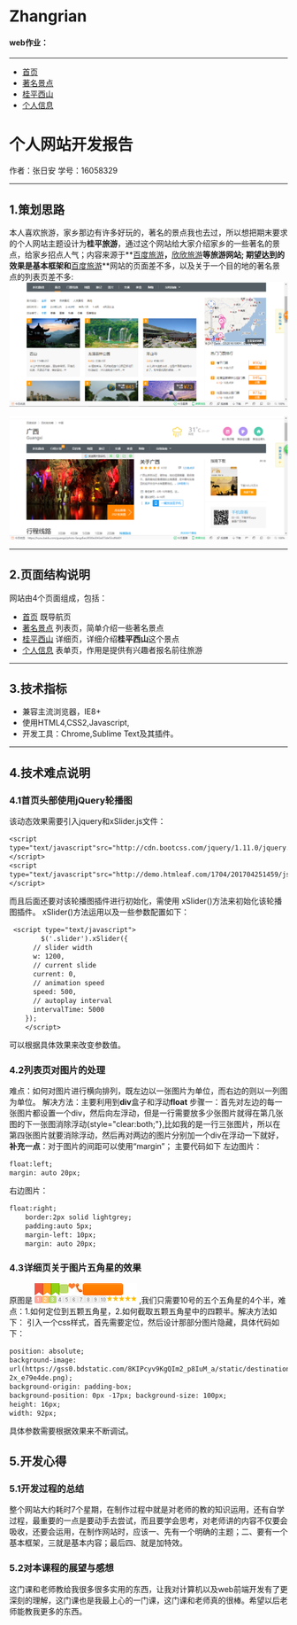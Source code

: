 ﻿

# Zhangrian
#### web作业：
---

* [首页](./myweb/index.html) 
* [著名景点](./myweb/著名景点.html) 
* [桂平西山](./myweb/桂平西山.html) 
* [个人信息](./myweb/个人信息.html) 

# 个人网站开发报告

作者：张日安 学号：16058329

---

## 1.策划思路
  本人喜欢旅游，家乡那边有许多好玩的，著名的景点我也去过，所以想把期末要求的个人网站主题设计为**桂平旅游**，通过这个网站给大家介绍家乡的一些著名的景点，给家乡招点人气；内容来源于**[百度旅游](https://lvyou.baidu.com/guigang/jingdian)**，**[欣欣旅游](http://www.cncn.com/)**等旅游网站;
期望达到的效果是基本框架和**[百度旅游](https://lvyou.baidu.com/guigang/jingdian)**网站的页面差不多，以及关于一个目的地的著名景点的列表页差不多:  
![效果图](./myweb/img/xiaoguo.png)

![效果图](./myweb/img/xiaoguo1.png)

---
## 2.页面结构说明
网站由4个页面组成，包括：

* [首页](./myweb/index.html) 既导航页
* [著名景点](./myweb/著名景点.html) 列表页，简单介绍一些著名景点
* [桂平西山](./myweb/桂平西山.html) 详细页，详细介绍**桂平西山**这个景点
* [个人信息](./myweb/个人信息.html) 表单页，作用是提供有兴趣者报名前往旅游

---
## 3.技术指标
* 兼容主流浏览器，IE8+
* 使用HTML4,CSS2,Javascript,
* 开发工具：Chrome,Sublime Text及其插件。

---
## 4.技术难点说明
### 4.1首页头部使用jQuery轮播图
  该动态效果需要引入jquery和xSlider.js文件：
```
<script type="text/javascript"src="http://cdn.bootcss.com/jquery/1.11.0/jquery.min.js"></script>
<script type="text/javascript"src="http://demo.htmleaf.com/1704/201704251459/js/xSlider.js"></script>
```
而且后面还要对该轮播图插件进行初始化，需使用 xSlider()方法来初始化该轮播图插件。
xSlider()方法运用以及一些参数配置如下：
```
 <script type="text/javascript">
        $('.slider').xSlider({
      // slider width
      w: 1200,
      // current slide
      current: 0,
      // animation speed
      speed: 500,
      // autoplay interval
      intervalTime: 5000
    });
    </script>
```
可以根据具体效果来改变参数值。
### 4.2列表页对图片的处理
  难点：如何对图片进行横向排列，既左边以一张图片为单位，而右边的则以一列图为单位。
解决方法：主要利用到**div**盒子和浮动**float**
步骤一：首先对左边的每一张图片都设置一个div，然后向左浮动，但是一行需要放多少张图片就得在第几张图的下一张图消除浮动{style="clear:both;"},比如我的是一行三张图片，所以在第四张图片就要消除浮动，然后再对两边的图片分别加一个div在浮动一下就好，**补充一点**：对于图片的间距可以使用“margin”；
主要代码如下
左边图片：
```
float:left;
margin: auto 20px;
```
右边图片：
```
float:right;
 	border:2px solid lightgrey;
 	padding:auto 5px;
 	margin-left: 10px;
 	margin: auto 20px; 
``` 	
### 4.3详细页关于图片五角星的效果
  原图是 ![](./myweb/img/ico_jd_top.png) ,我们只需要10号的五个五角星的4个半，难点：1.如何定位到五颗五角星，2.如何截取五颗五角星中的四颗半。解决方法如下：
引入一个css样式，首先需要定位，然后设计那部分图片隐藏，具体代码如下：
```
position: absolute;
background-image: url(https://gss0.bdstatic.com/8KIPcyv9KgQIm2_p8IuM_a/static/destination/widget/public/star/img/star-2x_e79e4de.png);
background-origin: padding-box;
background-position: 0px -17px;	background-size: 100px;
height: 16px;
width: 92px;
```
具体参数需要根据效果来不断调试。
## 5.开发心得
### 5.1开发过程的总结
  整个网站大约耗时7个星期，在制作过程中就是对老师的教的知识运用，还有自学过程，最重要的一点是要动手去尝试，而且要学会思考，对老师讲的内容不仅要会吸收，还要会运用，在制作网站时，应该一、先有一个明确的主题；二、要有一个基本框架，三就是基本内容；最后四、就是加特效。

### 5.2对本课程的展望与感想
这门课和老师教给我很多很多实用的东西，让我对计算机以及web前端开发有了更深刻的理解，这门课也是我最上心的一门课，这门课和老师真的很棒。希望以后老师能教我更多的东西。


 
 






